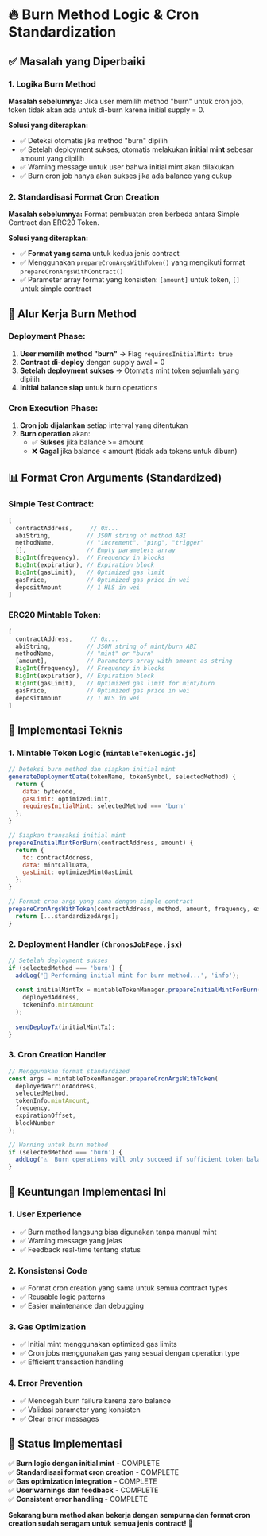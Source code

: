 # 🔥 Burn Method Logic & Cron Standardization

## ✅ Masalah yang Diperbaiki

### 1. **Logika Burn Method**
**Masalah sebelumnya:** Jika user memilih method "burn" untuk cron job, token tidak akan ada untuk di-burn karena initial supply = 0.

**Solusi yang diterapkan:**
- ✅ Deteksi otomatis jika method "burn" dipilih
- ✅ Setelah deployment sukses, otomatis melakukan **initial mint** sebesar amount yang dipilih
- ✅ Warning message untuk user bahwa initial mint akan dilakukan
- ✅ Burn cron job hanya akan sukses jika ada balance yang cukup

### 2. **Standardisasi Format Cron Creation**
**Masalah sebelumnya:** Format pembuatan cron berbeda antara Simple Contract dan ERC20 Token.

**Solusi yang diterapkan:**
- ✅ **Format yang sama** untuk kedua jenis contract
- ✅ Menggunakan `prepareCronArgsWithToken()` yang mengikuti format `prepareCronArgsWithContract()`
- ✅ Parameter array format yang konsisten: `[amount]` untuk token, `[]` untuk simple contract

## 🔄 Alur Kerja Burn Method

### Deployment Phase:
1. **User memilih method "burn"** → Flag `requiresInitialMint: true`
2. **Contract di-deploy** dengan supply awal = 0
3. **Setelah deployment sukses** → Otomatis mint token sejumlah yang dipilih
4. **Initial balance siap** untuk burn operations

### Cron Execution Phase:
1. **Cron job dijalankan** setiap interval yang ditentukan
2. **Burn operation** akan:
   - ✅ **Sukses** jika balance >= amount
   - ❌ **Gagal** jika balance < amount (tidak ada tokens untuk diburn)

## 📊 Format Cron Arguments (Standardized)

### Simple Test Contract:
```javascript
[
  contractAddress,     // 0x...
  abiString,          // JSON string of method ABI
  methodName,         // "increment", "ping", "trigger"
  [],                 // Empty parameters array
  BigInt(frequency),  // Frequency in blocks
  BigInt(expiration), // Expiration block
  BigInt(gasLimit),   // Optimized gas limit
  gasPrice,           // Optimized gas price in wei
  depositAmount       // 1 HLS in wei
]
```

### ERC20 Mintable Token:
```javascript
[
  contractAddress,     // 0x...
  abiString,          // JSON string of mint/burn ABI
  methodName,         // "mint" or "burn"
  [amount],           // Parameters array with amount as string
  BigInt(frequency),  // Frequency in blocks
  BigInt(expiration), // Expiration block
  BigInt(gasLimit),   // Optimized gas limit for mint/burn
  gasPrice,           // Optimized gas price in wei
  depositAmount       // 1 HLS in wei
]
```

## 🔧 Implementasi Teknis

### 1. **Mintable Token Logic** (`mintableTokenLogic.js`)
```javascript
// Deteksi burn method dan siapkan initial mint
generateDeploymentData(tokenName, tokenSymbol, selectedMethod) {
  return {
    data: bytecode,
    gasLimit: optimizedLimit,
    requiresInitialMint: selectedMethod === 'burn'
  };
}

// Siapkan transaksi initial mint
prepareInitialMintForBurn(contractAddress, amount) {
  return {
    to: contractAddress,
    data: mintCallData,
    gasLimit: optimizedMintGasLimit
  };
}

// Format cron args yang sama dengan simple contract
prepareCronArgsWithToken(contractAddress, method, amount, frequency, expiration, blockNumber) {
  return [...standardizedArgs];
}
```

### 2. **Deployment Handler** (`ChronosJobPage.jsx`)
```javascript
// Setelah deployment sukses
if (selectedMethod === 'burn') {
  addLog('🔄 Performing initial mint for burn method...', 'info');
  
  const initialMintTx = mintableTokenManager.prepareInitialMintForBurn(
    deployedAddress, 
    tokenInfo.mintAmount
  );
  
  sendDeployTx(initialMintTx);
}
```

### 3. **Cron Creation Handler**
```javascript
// Menggunakan format standardized
const args = mintableTokenManager.prepareCronArgsWithToken(
  deployedWarriorAddress, 
  selectedMethod, 
  tokenInfo.mintAmount,
  frequency, 
  expirationOffset, 
  blockNumber
);

// Warning untuk burn method
if (selectedMethod === 'burn') {
  addLog('⚠️  Burn operations will only succeed if sufficient token balance exists', 'warning');
}
```

## 🎯 Keuntungan Implementasi Ini

### 1. **User Experience**
- ✅ Burn method langsung bisa digunakan tanpa manual mint
- ✅ Warning message yang jelas
- ✅ Feedback real-time tentang status

### 2. **Konsistensi Code**
- ✅ Format cron creation yang sama untuk semua contract types
- ✅ Reusable logic patterns
- ✅ Easier maintenance dan debugging

### 3. **Gas Optimization**
- ✅ Initial mint menggunakan optimized gas limits
- ✅ Cron jobs menggunakan gas yang sesuai dengan operation type
- ✅ Efficient transaction handling

### 4. **Error Prevention**
- ✅ Mencegah burn failure karena zero balance
- ✅ Validasi parameter yang konsisten
- ✅ Clear error messages

## 🚀 Status Implementasi

✅ **Burn logic dengan initial mint** - COMPLETE  
✅ **Standardisasi format cron creation** - COMPLETE  
✅ **Gas optimization integration** - COMPLETE  
✅ **User warnings dan feedback** - COMPLETE  
✅ **Consistent error handling** - COMPLETE  

**Sekarang burn method akan bekerja dengan sempurna dan format cron creation sudah seragam untuk semua jenis contract!** 🎉

